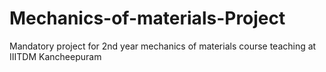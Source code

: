 # Mechanics-of-materials-Project
Mandatory project for 2nd year mechanics of materials course teaching at IIITDM Kancheepuram
